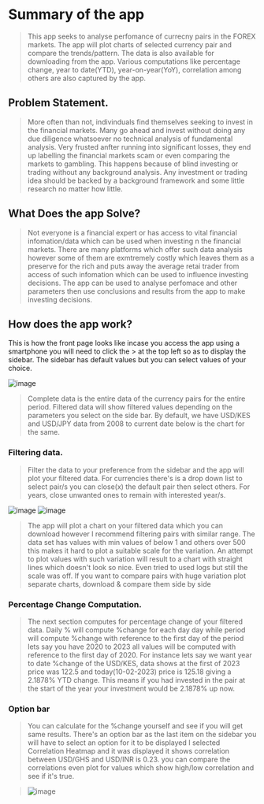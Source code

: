 # Summary of the app
> This app seeks to analyse perfomance of currecny pairs in the FOREX markets. The app will plot charts of selected currency pair and compare the trends/pattern. The data is also available for downloading from the app. Various computations like percentage change, year to date(YTD), year-on-year(YoY), correlation among others are also captured by the app.

## Problem Statement.
> More often than not, indivinduals find themselves seeking to invest in the financial markets. Many go ahead and invest without doing any due diligence whatsoever no technical analysis of fundamental analysis. Very frusted anfter running into significant losses, they end up labelling the financial markets scam or even comparing the markets to gambling.
> This happens because of blind investing or trading without any background analysis. Any investment or trading idea should be backed by a background framework and some little research no matter how little.

## What Does the app Solve?
> Not everyone is a financial expert or has access to vital financial infomation/data which can be used when investing n the financial markets. There are many platforms which offer such data analysis however some of them are exmtremely costly which leaves them as a preserve for the rich and puts away the average retai trader from access of such infomation which can be used to influence investing decisions.
> The app can be used to analyse perfomace and other parameters then use conclusions and results from the app to make investing decisions.

## How does the app work?
This is how the front page looks like incase you access the app using a smartphone you will need to click the > at the top left so as to display the sidebar. The sidebar has default values but you can select values of your choice.
>
![image](https://user-images.githubusercontent.com/121600705/218400615-6959e84f-5f2d-425f-a4dd-593fdd8a24f5.png)

> Complete data is the entire data of the currency pairs for the entire period. Filtered data will show filtered values depending on the parameters you select on the side bar. By default, we have USD/KES and USD/JPY data from 2008 to current date below is the chart for the same.

### Filtering data.
> Filter the data to your preference from the sidebar and the app will plot your filtered data. For currencies there's is a drop down list to select pair/s you can close(x) the default pair then select others. For years, close unwanted ones to remain with interested year/s.
>
![image](https://user-images.githubusercontent.com/121600705/218402010-2f65c34c-65d8-4ab2-a7e6-9739c157866b.png)
![image](https://user-images.githubusercontent.com/121600705/218402036-63a21e6e-80b4-442f-b21d-9fee076ec2cb.png)

> The app will plot a chart on your filtered data which you can download however I recommend filtering pairs with similar range. The data set has values with min values of below 1 and others over 500 this makes it hard to plot a suitable scale for the variation. An attempt to plot values with such variation will result to a chart with straight lines which doesn't look so nice. Even tried to used logs but still the scale was off. If you want to compare pairs with huge variation plot separate charts, download & compare them side by side

### Percentage Change Computation.
> The next section computes for percentage change of your filtered data. Daily % will compute %change for each day day while period will compute %change with reference to the first day of the period lets say you have 2020 to 2023 all values will be computed with reference to the first day of 2020. 
> For instance lets say we want year to date %change of the USD/KES, data shows at the first of 2023 price was 122.5 and today(10-02-2023) price is 125.18 giving a 2.1878% YTD change. This means if you had invested in the pair at the start of the year your investment would be 2.1878% up now. 

### Option bar
> You can calculate for the %change yourself and see if you will get same results. 
> There's an option bar as the last item on the sidebar you will have to select an option for it to be displayed I selected Correlation Heatmap and it was displayed it shows correlation between USD/GHS and USD/INR is 0.23. you can compare the correlations even plot for values which show high/low correlation and see if it's true.

> ![image](https://user-images.githubusercontent.com/121600705/218404863-8e10d763-6e37-4ea1-b302-15d52fb81867.png)
> 

